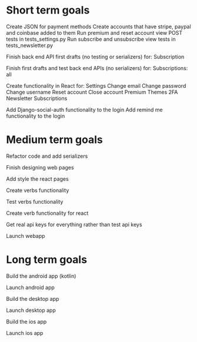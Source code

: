 # Short term goals
Create JSON for payment methods
Create accounts that have stripe, paypal and coinbase added to them
Run premium and reset account view POST tests in tests_settings.py
Run subscribe and unsubscribe view tests in tests_newsletter.py

Finish back end API first drafts (no testing or serializers) for:
    Subscription

Finish first drafts and test back end APIs (no serializers) for:
    Subscriptions:
        all

Create functionality in React for:
    Settings
        Change email
        Change password
        Change username
        Reset account
        Close account
        Premium
        Themes
        2FA
    Newsletter
    Subscriptions
    
Add Django-social-auth functionality to the login
Add remind me functionality to the login

# Medium term goals
Refactor code and add serializers

Finish designing web pages

Add style the react pages

Create verbs functionality

Test verbs functionality

Create verb functionality for react

Get real api keys for everything rather than test api keys

Launch webapp


# Long term goals

Build the android app (kotlin)

Launch android app

Build the desktop app

Launch desktop app

Build the ios app

Launch ios app